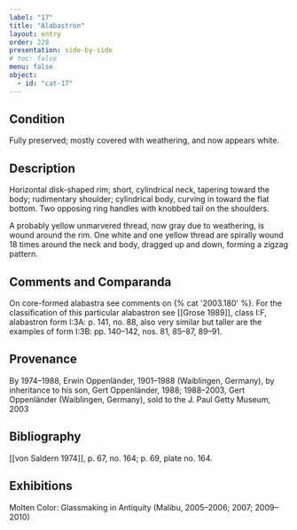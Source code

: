 ```yaml
---
label: "17"
title: "Alabastron"
layout: entry
order: 228
presentation: side-by-side
# toc: false
menu: false
object:
  - id: "cat-17"
---
```


## Condition

Fully preserved; mostly covered with weathering, and now appears white.

## Description

Horizontal disk-shaped rim; short, cylindrical neck, tapering toward the body; rudimentary shoulder; cylindrical body, curving in toward the flat bottom. Two opposing ring handles with knobbed tail on the shoulders.

A probably yellow unmarvered thread, now gray due to weathering, is wound around the rim. One white and one yellow thread are spirally wound 18 times around the neck and body, dragged up and down, forming a zigzag pattern.

## Comments and Comparanda

On core-formed alabastra see comments on {% cat '2003.180' %}. For the classification of this particular alabastron see [[Grose 1989]], class I:F, alabastron form I:3A: p. 141, no. 88, also very similar but taller are the examples of form I:3B: pp. 140–142, nos. 81, 85–87, 89–91.

## Provenance

By 1974–1988, Erwin Oppenländer, 1901–1988 (Waiblingen, Germany), by inheritance to his son, Gert Oppenländer, 1988; 1988–2003, Gert Oppenländer (Waiblingen, Germany), sold to the J. Paul Getty Museum, 2003

## Bibliography

[[von Saldern 1974]], p. 67, no. 164; p. 69, plate no. 164.

## Exhibitions

Molten Color: Glassmaking in Antiquity (Malibu, 2005–2006; 2007; 2009–2010)